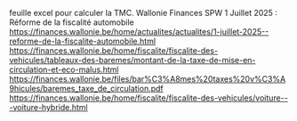 feuille excel pour calculer la TMC.
Wallonie Finances SPW
1 Juillet 2025 : Réforme de la fiscalité automobile
https://finances.wallonie.be/home/actualites/actualites/1-juillet-2025--reforme-de-la-fiscalite-automobile.html
https://finances.wallonie.be/home/fiscalite/fiscalite-des-vehicules/tableaux-des-baremes/montant-de-la-taxe-de-mise-en-circulation-et-eco-malus.html
https://finances.wallonie.be/files/bar%C3%A8mes%20taxes%20v%C3%A9hicules/baremes_taxe_de_circulation.pdf
https://finances.wallonie.be/home/fiscalite/fiscalite-des-vehicules/voiture---voiture-hybride.html
